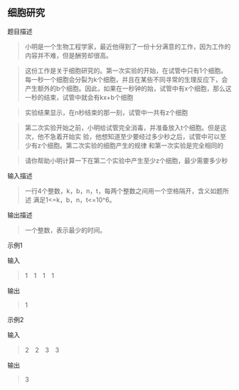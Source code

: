 ## 细胞研究

题目描述

> 小明是一个生物工程学家，最近他得到了一份十分满意的工作，因为工作的内容并不难，但是酬劳却很高。

> 这份工作是关于细胞研究的。第一次实验的开始，在试管中只有1个细胞。每一秒一个细胞会分裂为k个细胞，并且在某些不同寻常的生理反应下，会产生额外的b个细胞。因此，如果在一秒钟的始，试管中有x个细胞，那么这一秒的结束，试管中就会有kx+b个细胞

> 实验结果显示，在n秒结束的那一刻，试管中一共有z个细胞

> 第二次实验开始之前，小明给试管完全消毒，并准备放入t个细胞。但是这次，他不急着开始实
验，他想知道至少要经过多少秒之后，试管中可以至少有z个细胞。第二次实验的细胞产生的规律
和第一次实验是完全相同的

> 请你帮助小明计算一下在第二个实验中产生至少z个细胞，最少需要多少秒

输入描述

> 一行4个整数，k，b，n，t，每两个整数之间用一个空格隔开，含义如题所述
> 满足1<=k，b，n，t<=10^6。

输出描述

> 一个整数，表示最少的时间。

示例1

输入

> 1　1　1　1

输出

> 1


示例2

输入

> 2　2　3　3

输出

> 3